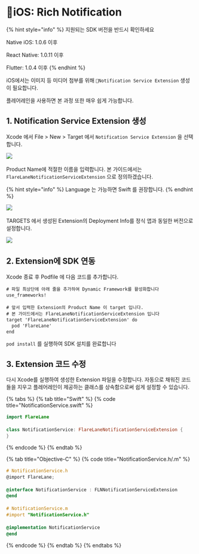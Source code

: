 # iOS: Rich Notification

{% hint style="info" %}
지원되는 SDK 버전을 반드시 확인하세요

Native iOS: 1.0.6 이후

React Native: 1.0.11 이후

Flutter: 1.0.4 이후
{% endhint %}

iOS에서는 이미지 등 미디어 첨부를 위해 `Notification Service Extension` 생성이 필요합니다.

플레어레인을 사용하면 본 과정 또한 매우 쉽게 가능합니다.

## 1. Notification Service Extension 생성 <a href="#adding-a-notification-service-extension" id="adding-a-notification-service-extension"></a>

Xcode 에서 File > New > Target 에서 `Notification Service Extension` 을 선택합니다.

![](<../../.gitbook/assets/스크린샷 2022-04-14 오후 4.44.40.png>)

Product Name에 적절한 이름을 입력합니다. 본 가이드에서는 `FlareLaneNotificationServiceExtension` 으로 정의하겠습니다.

{% hint style="info" %}
Language 는 가능하면 Swift 를 권장합니다.
{% endhint %}

![](<../../.gitbook/assets/스크린샷 2022-04-14 오후 4.47.42.png>)

TARGETS 에서 생성된 Extension의 Deployment Info를 정식 앱과 동일한 버전으로 설정합니다.

![](<../../.gitbook/assets/스크린샷 2022-04-14 오후 5.21.46.png>)

## 2. Extension에 SDK 연동

Xcode 종료 후 Podfile 에 다음 코드를 추가합니다.

```
# 파일 최상단에 아래 줄을 추가하여 Dynamic Framework를 활성화합니다
use_frameworks!

# 앞서 입력한 Extension의 Product Name 이 target 입니다.
# 본 가이드에서는 FlareLaneNotificationServiceExtension 입니다
target 'FlareLaneNotificationServiceExtension' do
  pod 'FlareLane'
end
```

`pod install` 를 실행하여 SDK 설치를 완료합니다

## 3. Extension 코드 수정

다시 Xcode를 실행하여 생성한 Extension 파일을 수정합니다. 자동으로 채워진 코드들을 지우고 플레어레인이 제공하는 클래스를 상속함으로써 쉽게 설정할 수 있습니다.

{% tabs %}
{% tab title="Swift" %}
{% code title="NotificationService.swift" %}
```swift
import FlareLane

class NotificationService: FlareLaneNotificationServiceExtension {
}
```
{% endcode %}
{% endtab %}

{% tab title="Objective-C" %}
{% code title="NotificationService.h/.m" %}
```objectivec
# NotificationService.h
@import FlareLane;

@interface NotificationService : FLNNotificationServiceExtension
@end

# NotificationService.m
#import "NotificationService.h"

@implementation NotificationService
@end

```
{% endcode %}
{% endtab %}
{% endtabs %}



